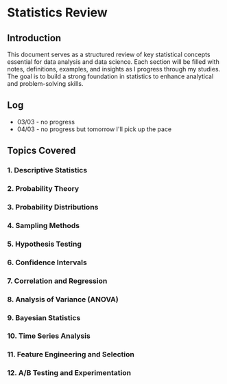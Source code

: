 # Statistics Review

## Introduction
This document serves as a structured review of key statistical concepts essential for data analysis and data science. Each section will be filled with notes, definitions, examples, and insights as I progress through my studies. The goal is to build a strong foundation in statistics to enhance analytical and problem-solving skills.

## Log
- 03/03 - no progress
- 04/03 - no progress but tomorrow I'll pick up the pace

## Topics Covered

### 1. Descriptive Statistics
### 2. Probability Theory
### 3. Probability Distributions
### 4. Sampling Methods
### 5. Hypothesis Testing
### 6. Confidence Intervals
### 7. Correlation and Regression
### 8. Analysis of Variance (ANOVA)
### 9. Bayesian Statistics
### 10. Time Series Analysis
### 11. Feature Engineering and Selection
### 12. A/B Testing and Experimentation
